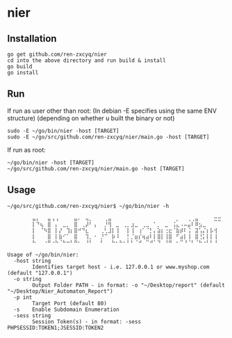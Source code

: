 # nier

## Installation
```
go get github.com/ren-zxcyq/nier
cd into the above directory and run build & install
go build
go install
```

## Run

If run as user other than root:      (In debian -E specifies using the same ENV structure)
                                     (depending on whether u built the binary or not)
```
sudo -E ~/go/bin/nier -host [TARGET]
sudo -E ~/go/src/github.com/ren-zxcyq/nier/main.go -host [TARGET]
```

If run as root:
```
~/go/bin/nier -host [TARGET]
~/go/src/github.com/ren-zxcyq/nier/main.go -host [TARGET]
```


## Usage
```
~/go/src/github.com/ren-zxcyq/nier$ ~/go/bin/nier -h

        ⣤⡄⠀⠀⣤⢠⢠⠀⠀⠀⠀⣤⠄⠀⢤⡀⠀⠀⠀⢀⣤⠀⠀⠀⠀⠀⠀⠀⠀⠀⠀⠀⠀⠀⠀⠀⠀⠀⡀⠀⠀⢀⢀⣤⠀⠀⠀⠀⣒⣒
        ⡇⠙⢦⠀⣿⠀⡄⠀⣀⡀⠀⣿⠀⢀⡼⠃⢠⠀⠀⡘⢻⠀⣀⠀⢀⡀⣰⣀⠀⢀⣀⠀⠁⡀⠀⣀⠀⢨⣄⠠⠤⣤⠇⠿⣢⣀
        ⡇⠀⠈⠳⣿⠀⡇⡜⠀⢹⡆⣿⠚⠙⣆⠀⠀⠀⢀⢃⣸⡇⢸⠀⠀⡇⢸⠀⢰⠁⠈⡃⡄⣵⡆⢐⣖⠈⣷⡾⠇⢨⠀⣽⢡⡌⡆⡧⢺
        ⡇⠀⠀⠀⣿⠀⡇⣷⠊⠁⠀⣿⠀⠀⢹⡀⠐⠀⡘⠉⠀⡷⠸⠀⠀⡃⡈⣶⡎⢶⣴⠇⡇⣿⡇⢸⣿⠀⠋⣴⡇⢸⠀⣿⢘⡅⡇⡇⢸
        ⠓⠀⠀⠐⠛⠐⠓⠈⠓⠒⠃⠛⠂⠀⠘⠃⠀⠀⠃⠀⠀⠓⠂⠓⠂⠃⠃⠈⠚⠀⠉⠚⠁⠙⠀⠘⠛⠀⠂⠉⠘⠈⠃⠈⠓⠐⠃⠃⠘

Usage of ~/go/bin/nier:
  -host string
        Identifies target host - i.e. 127.0.0.1 or www.myshop.com (default "127.0.0.1")
  -o string
        Output Folder PATH - in format: -o "~/Desktop/report" (default "~/Desktop/Nier_Automaton_Report")
  -p int
        Target Port (default 80)
  -s    Enable Subdomain Enumeration
  -sess string
        Session Token(s) - in format: -sess PHPSESSID:TOKEN1;JSESSID:TOKEN2
```